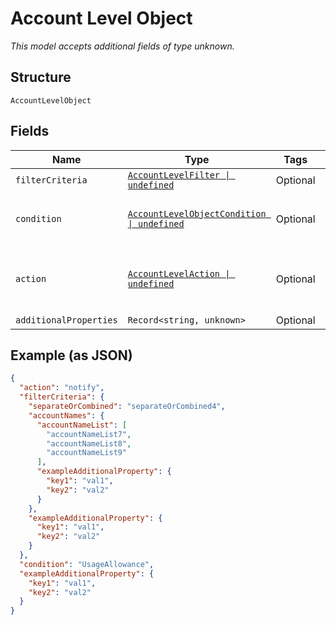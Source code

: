 
# Account Level Object

*This model accepts additional fields of type unknown.*

## Structure

`AccountLevelObject`

## Fields

| Name | Type | Tags | Description |
|  --- | --- | --- | --- |
| `filterCriteria` | [`AccountLevelFilter \| undefined`](../../doc/models/account-level-filter.md) | Optional | - |
| `condition` | [`AccountLevelObjectCondition \| undefined`](../../doc/models/containers/account-level-object-condition.md) | Optional | This is a container for any-of cases. |
| `action` | [`AccountLevelAction \| undefined`](../../doc/models/account-level-action.md) | Optional | The action taken when trigger conditions are met |
| `additionalProperties` | `Record<string, unknown>` | Optional | - |

## Example (as JSON)

```json
{
  "action": "notify",
  "filterCriteria": {
    "separateOrCombined": "separateOrCombined4",
    "accountNames": {
      "accountNameList": [
        "accountNameList7",
        "accountNameList8",
        "accountNameList9"
      ],
      "exampleAdditionalProperty": {
        "key1": "val1",
        "key2": "val2"
      }
    },
    "exampleAdditionalProperty": {
      "key1": "val1",
      "key2": "val2"
    }
  },
  "condition": "UsageAllowance",
  "exampleAdditionalProperty": {
    "key1": "val1",
    "key2": "val2"
  }
}
```

